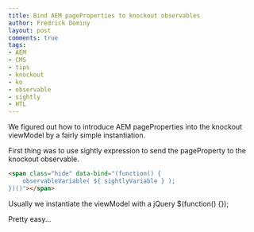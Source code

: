```yaml
---
title: Bind AEM pageProperties to knockout observables
author: Fredrick Dominy
layout: post
comments: true
tags:
- AEM
- CMS
- tips
- knockout
- ko
- observable
- sightly
- HTL
---
```


We figured out how to introduce AEM pageProperties into the knockout viewModel by a fairly simple instantiation.

First thing was to use sightly expression to send the pageProperty to the knockout observable.

```html
<span class="hide" data-bind="(function() {
    observableVariable( ${ sightlyVariable } );
})()"></span>

```

Usually we instantiate the viewModel with a jQuery $(function() {}); 

Pretty easy...
